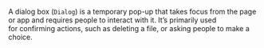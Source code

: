 A dialog box (`Dialog`) is a temporary pop-up that takes focus from the page or app and requires people to interact with it. It’s primarily used for confirming actions, such as deleting a file, or asking people to make a choice.  
